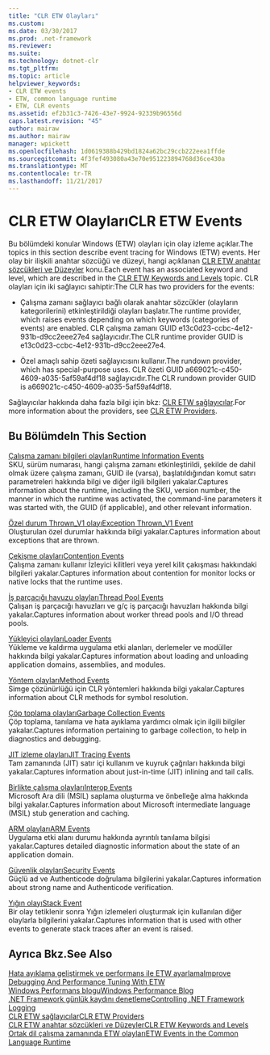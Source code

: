 ```yaml
---
title: "CLR ETW Olayları"
ms.custom: 
ms.date: 03/30/2017
ms.prod: .net-framework
ms.reviewer: 
ms.suite: 
ms.technology: dotnet-clr
ms.tgt_pltfrm: 
ms.topic: article
helpviewer_keywords:
- CLR ETW events
- ETW, common language runtime
- ETW, CLR events
ms.assetid: ef2b31c3-7426-43e7-9924-92339b96556d
caps.latest.revision: "45"
author: mairaw
ms.author: mairaw
manager: wpickett
ms.openlocfilehash: 1d0619388b429bd1824a62bc29ccb222eea1ffde
ms.sourcegitcommit: 4f3fef493080a43e70e951223894768d36ce430a
ms.translationtype: MT
ms.contentlocale: tr-TR
ms.lasthandoff: 11/21/2017
---
```

# <a name="clr-etw-events"></a><span data-ttu-id="bc3e3-102">CLR ETW Olayları</span><span class="sxs-lookup"><span data-stu-id="bc3e3-102">CLR ETW Events</span></span>
<span data-ttu-id="bc3e3-103">Bu bölümdeki konular Windows (ETW) olayları için olay izleme açıklar.</span><span class="sxs-lookup"><span data-stu-id="bc3e3-103">The topics in this section describe event tracing for Windows (ETW) events.</span></span> <span data-ttu-id="bc3e3-104">Her olay bir ilişkili anahtar sözcüğü ve düzeyi, hangi açıklanan [CLR ETW anahtar sözcükleri ve Düzeyler](../../../docs/framework/performance/clr-etw-keywords-and-levels.md) konu.</span><span class="sxs-lookup"><span data-stu-id="bc3e3-104">Each event has an associated keyword and level, which are described in the [CLR ETW Keywords and Levels](../../../docs/framework/performance/clr-etw-keywords-and-levels.md) topic.</span></span> <span data-ttu-id="bc3e3-105">CLR olayları için iki sağlayıcı sahiptir:</span><span class="sxs-lookup"><span data-stu-id="bc3e3-105">The CLR has two providers for the events:</span></span>  
  
-   <span data-ttu-id="bc3e3-106">Çalışma zamanı sağlayıcı bağlı olarak anahtar sözcükler (olayların kategorilerini) etkinleştirildiği olayları başlatır.</span><span class="sxs-lookup"><span data-stu-id="bc3e3-106">The runtime provider, which raises events depending on which keywords (categories of events) are enabled.</span></span> <span data-ttu-id="bc3e3-107">CLR çalışma zamanı GUID e13c0d23-ccbc-4e12-931b-d9cc2eee27e4 sağlayıcıdır.</span><span class="sxs-lookup"><span data-stu-id="bc3e3-107">The CLR runtime provider GUID is e13c0d23-ccbc-4e12-931b-d9cc2eee27e4.</span></span>  
  
-   <span data-ttu-id="bc3e3-108">Özel amaçlı sahip özeti sağlayıcısını kullanır.</span><span class="sxs-lookup"><span data-stu-id="bc3e3-108">The rundown provider, which has special-purpose uses.</span></span> <span data-ttu-id="bc3e3-109">CLR özeti GUID a669021c-c450-4609-a035-5af59af4df18 sağlayıcıdır.</span><span class="sxs-lookup"><span data-stu-id="bc3e3-109">The CLR rundown provider GUID is a669021c-c450-4609-a035-5af59af4df18.</span></span>  
  
 <span data-ttu-id="bc3e3-110">Sağlayıcılar hakkında daha fazla bilgi için bkz: [CLR ETW sağlayıcılar](../../../docs/framework/performance/clr-etw-providers.md).</span><span class="sxs-lookup"><span data-stu-id="bc3e3-110">For more information about the providers, see [CLR ETW Providers](../../../docs/framework/performance/clr-etw-providers.md).</span></span>  
  
## <a name="in-this-section"></a><span data-ttu-id="bc3e3-111">Bu Bölümde</span><span class="sxs-lookup"><span data-stu-id="bc3e3-111">In This Section</span></span>  
 [<span data-ttu-id="bc3e3-112">Çalışma zamanı bilgileri olayları</span><span class="sxs-lookup"><span data-stu-id="bc3e3-112">Runtime Information Events</span></span>](../../../docs/framework/performance/runtime-information-etw-events.md)  
 <span data-ttu-id="bc3e3-113">SKU, sürüm numarası, hangi çalışma zamanı etkinleştirildi, şekilde de dahil olmak üzere çalışma zamanı, GUID ile (varsa), başlatıldığından komut satırı parametreleri hakkında bilgi ve diğer ilgili bilgileri yakalar.</span><span class="sxs-lookup"><span data-stu-id="bc3e3-113">Captures information about the runtime, including the SKU, version number, the manner in which the runtime was activated, the command-line parameters it was started with, the GUID (if applicable), and other relevant information.</span></span>  
  
 [<span data-ttu-id="bc3e3-114">Özel durum Thrown_V1 olayı</span><span class="sxs-lookup"><span data-stu-id="bc3e3-114">Exception Thrown_V1 Event</span></span>](../../../docs/framework/performance/exception-thrown-v1-etw-event.md)  
 <span data-ttu-id="bc3e3-115">Oluşturulan özel durumlar hakkında bilgi yakalar.</span><span class="sxs-lookup"><span data-stu-id="bc3e3-115">Captures information about exceptions that are thrown.</span></span>  
  
 [<span data-ttu-id="bc3e3-116">Çekişme olayları</span><span class="sxs-lookup"><span data-stu-id="bc3e3-116">Contention Events</span></span>](../../../docs/framework/performance/contention-etw-events.md)  
 <span data-ttu-id="bc3e3-117">Çalışma zamanı kullanır İzleyici kilitleri veya yerel kilit çakışması hakkındaki bilgileri yakalar.</span><span class="sxs-lookup"><span data-stu-id="bc3e3-117">Captures information about contention for monitor locks or native locks that the runtime uses.</span></span>  
  
 [<span data-ttu-id="bc3e3-118">İş parçacığı havuzu olayları</span><span class="sxs-lookup"><span data-stu-id="bc3e3-118">Thread Pool Events</span></span>](../../../docs/framework/performance/thread-pool-etw-events.md)  
 <span data-ttu-id="bc3e3-119">Çalışan iş parçacığı havuzları ve g/ç iş parçacığı havuzları hakkında bilgi yakalar.</span><span class="sxs-lookup"><span data-stu-id="bc3e3-119">Captures information about worker thread pools and I/O thread pools.</span></span>  
  
 [<span data-ttu-id="bc3e3-120">Yükleyici olayları</span><span class="sxs-lookup"><span data-stu-id="bc3e3-120">Loader Events</span></span>](../../../docs/framework/performance/loader-etw-events.md)  
 <span data-ttu-id="bc3e3-121">Yükleme ve kaldırma uygulama etki alanları, derlemeler ve modüller hakkında bilgi yakalar.</span><span class="sxs-lookup"><span data-stu-id="bc3e3-121">Captures information about loading and unloading application domains, assemblies, and modules.</span></span>  
  
 [<span data-ttu-id="bc3e3-122">Yöntem olayları</span><span class="sxs-lookup"><span data-stu-id="bc3e3-122">Method Events</span></span>](../../../docs/framework/performance/method-etw-events.md)  
 <span data-ttu-id="bc3e3-123">Simge çözünürlüğü için CLR yöntemleri hakkında bilgi yakalar.</span><span class="sxs-lookup"><span data-stu-id="bc3e3-123">Captures information about CLR methods for symbol resolution.</span></span>  
  
 [<span data-ttu-id="bc3e3-124">Çöp toplama olayları</span><span class="sxs-lookup"><span data-stu-id="bc3e3-124">Garbage Collection Events</span></span>](../../../docs/framework/performance/garbage-collection-etw-events.md)  
 <span data-ttu-id="bc3e3-125">Çöp toplama, tanılama ve hata ayıklama yardımcı olmak için ilgili bilgiler yakalar.</span><span class="sxs-lookup"><span data-stu-id="bc3e3-125">Captures information pertaining to garbage collection, to help in diagnostics and debugging.</span></span>  
  
 [<span data-ttu-id="bc3e3-126">JIT izleme olayları</span><span class="sxs-lookup"><span data-stu-id="bc3e3-126">JIT Tracing Events</span></span>](../../../docs/framework/performance/jit-tracing-etw-events.md)  
 <span data-ttu-id="bc3e3-127">Tam zamanında (JIT) satır içi kullanım ve kuyruk çağrıları hakkında bilgi yakalar.</span><span class="sxs-lookup"><span data-stu-id="bc3e3-127">Captures information about just-in-time (JIT) inlining and tail calls.</span></span>  
  
 [<span data-ttu-id="bc3e3-128">Birlikte çalışma olayları</span><span class="sxs-lookup"><span data-stu-id="bc3e3-128">Interop Events</span></span>](../../../docs/framework/performance/interop-etw-events.md)  
 <span data-ttu-id="bc3e3-129">Microsoft Ara dili (MSIL) saplama oluşturma ve önbelleğe alma hakkında bilgi yakalar.</span><span class="sxs-lookup"><span data-stu-id="bc3e3-129">Captures information about Microsoft intermediate language (MSIL) stub generation and caching.</span></span>  
  
 [<span data-ttu-id="bc3e3-130">ARM olayları</span><span class="sxs-lookup"><span data-stu-id="bc3e3-130">ARM Events</span></span>](../../../docs/framework/performance/application-domain-resource-monitoring-arm-etw-events.md)  
 <span data-ttu-id="bc3e3-131">Uygulama etki alanı durumu hakkında ayrıntılı tanılama bilgisi yakalar.</span><span class="sxs-lookup"><span data-stu-id="bc3e3-131">Captures detailed diagnostic information about the state of an application domain.</span></span>  
  
 [<span data-ttu-id="bc3e3-132">Güvenlik olayları</span><span class="sxs-lookup"><span data-stu-id="bc3e3-132">Security Events</span></span>](../../../docs/framework/performance/security-etw-events.md)  
 <span data-ttu-id="bc3e3-133">Güçlü ad ve Authenticode doğrulama bilgilerini yakalar.</span><span class="sxs-lookup"><span data-stu-id="bc3e3-133">Captures information about strong name and Authenticode verification.</span></span>  
  
 [<span data-ttu-id="bc3e3-134">Yığın olayı</span><span class="sxs-lookup"><span data-stu-id="bc3e3-134">Stack Event</span></span>](../../../docs/framework/performance/stack-etw-event.md)  
 <span data-ttu-id="bc3e3-135">Bir olay tetiklenir sonra Yığın izlemeleri oluşturmak için kullanılan diğer olaylarla bilgilerini yakalar.</span><span class="sxs-lookup"><span data-stu-id="bc3e3-135">Captures information that is used with other events to generate stack traces after an event is raised.</span></span>  
  
## <a name="see-also"></a><span data-ttu-id="bc3e3-136">Ayrıca Bkz.</span><span class="sxs-lookup"><span data-stu-id="bc3e3-136">See Also</span></span>  
 [<span data-ttu-id="bc3e3-137">Hata ayıklama geliştirmek ve performans ile ETW ayarlama</span><span class="sxs-lookup"><span data-stu-id="bc3e3-137">Improve Debugging And Performance Tuning With ETW</span></span>](http://go.microsoft.com/fwlink/?LinkId=179696)  
 [<span data-ttu-id="bc3e3-138">Windows Performans blogu</span><span class="sxs-lookup"><span data-stu-id="bc3e3-138">Windows Performance Blog</span></span>](http://go.microsoft.com/fwlink/?LinkId=179509)  
 [<span data-ttu-id="bc3e3-139">.NET Framework günlük kaydını denetleme</span><span class="sxs-lookup"><span data-stu-id="bc3e3-139">Controlling .NET Framework Logging</span></span>](../../../docs/framework/performance/controlling-logging.md)  
 [<span data-ttu-id="bc3e3-140">CLR ETW sağlayıcılar</span><span class="sxs-lookup"><span data-stu-id="bc3e3-140">CLR ETW Providers</span></span>](../../../docs/framework/performance/clr-etw-providers.md)  
 [<span data-ttu-id="bc3e3-141">CLR ETW anahtar sözcükleri ve Düzeyler</span><span class="sxs-lookup"><span data-stu-id="bc3e3-141">CLR ETW Keywords and Levels</span></span>](../../../docs/framework/performance/clr-etw-keywords-and-levels.md)  
 [<span data-ttu-id="bc3e3-142">Ortak dil çalışma zamanında ETW olayları</span><span class="sxs-lookup"><span data-stu-id="bc3e3-142">ETW Events in the Common Language Runtime</span></span>](../../../docs/framework/performance/etw-events-in-the-common-language-runtime.md)
